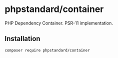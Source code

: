 # phpstandard/container

PHP Dependency Container. PSR-11 implementation.

## Installation

```bash
composer require phpstandard/container
```
